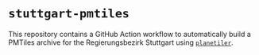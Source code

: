 # `stuttgart-pmtiles`

This repository contains a GitHub Action workflow to automatically build a PMTiles archive for the Regierungsbezirk Stuttgart using [`planetiler`](https://github.com/onthegomap/planetiler).
